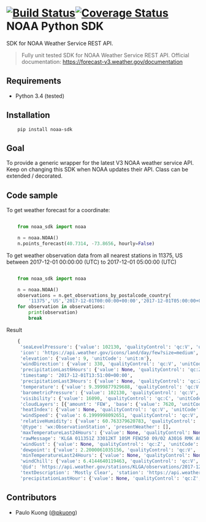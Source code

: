 [![Build Status](https://travis-ci.org/paulokuong/noaa.svg?branch=master)](https://travis-ci.org/paulokuong/noaa)[![Coverage Status](https://coveralls.io/repos/github/paulokuong/noaa/badge.svg?branch=master)](https://coveralls.io/github/paulokuong/noaa?branch=master)
NOAA Python SDK
===============

SDK for NOAA Weather Service REST API.

> Fully unit tested SDK for NOAA Weather Service REST API.
Official documentation: https://forecast-v3.weather.gov/documentation

Requirements
------------

* Python 3.4 (tested)

Installation
------------
```
    pip install noaa-sdk
```

Goal
----

To provide a generic wrapper for the latest V3 NOAA weather service API.
Keep on changing this SDK when NOAA updates their API. Class can be extended
/ decorated.

Code sample
-----------

To get weather forecast for a coordinate:

```python

    from noaa_sdk import noaa

    n = noaa.NOAA()
    n.points_forecast(40.7314, -73.8656, hourly=False)
```

To get weather observation data from all nearest stations in 11375, US between
2017-12-01 00:00:00 (UTC) to 2017-12-01 05:00:00 (UTC)

```python

    from noaa_sdk import noaa

    n = noaa.NOAA()
    observations = n.get_observations_by_postalcode_country(
        '11375','US','2017-12-01T00:00:00+00:00','2017-12-01T05:00:00+00:00')
    for observation in observations:
        print(observation)
        break
```

Result

```python
    {
     'seaLevelPressure': {'value': 102130, 'qualityControl': 'qc:V', 'unitCode': 'unit:Pa'},
     'icon': 'https://api.weather.gov/icons/land/day/few?size=medium',
     'elevation': {'value': 9, 'unitCode': 'unit:m'},
     'windDirection': {'value': 330, 'qualityControl': 'qc:V', 'unitCode': 'unit:degree_(angle)'},
     'precipitationLast6Hours': {'value': None, 'qualityControl': 'qc:Z', 'unitCode': 'unit:m'},
     'timestamp': '2017-12-01T13:51:00+00:00',
     'precipitationLast3Hours': {'value': None, 'qualityControl': 'qc:Z', 'unitCode': 'unit:m'},
     'temperature': {'value': 9.3999877929688, 'qualityControl': 'qc:V', 'unitCode': 'unit:degC'},
     'barometricPressure': {'value': 102130, 'qualityControl': 'qc:V', 'unitCode': 'unit:Pa'},
     'visibility': {'value': 16090, 'qualityControl': 'qc:C', 'unitCode': 'unit:m'},
     'cloudLayers': [{'amount': 'FEW', 'base': {'value': 7620, 'unitCode': 'unit:m'}}],
     'heatIndex': {'value': None, 'qualityControl': 'qc:V', 'unitCode': 'unit:degC'},
     'windSpeed': {'value': 6.1999998092651, 'qualityControl': 'qc:V', 'unitCode': 'unit:m_s-1'},
     'relativeHumidity': {'value': 60.763379620783, 'qualityControl': 'qc:C', 'unitCode': 'unit:percent'},
     '@type': 'wx:ObservationStation', 'presentWeather': [],
     'maxTemperatureLast24Hours': {'value': None, 'qualityControl': None, 'unitCode': 'unit:degC'},
     'rawMessage': 'KLGA 011351Z 33012KT 10SM FEW250 09/02 A3016 RMK AO2 SLP213 T00940022',
     'windGust': {'value': None, 'qualityControl': 'qc:Z', 'unitCode': 'unit:m_s-1'},
     'dewpoint': {'value': 2.2000061035156, 'qualityControl': 'qc:V', 'unitCode': 'unit:degC'},
     'minTemperatureLast24Hours': {'value': None, 'qualityControl': None, 'unitCode': 'unit:degC'},
     'windChill': {'value': 6.4144640119463, 'qualityControl': 'qc:V', 'unitCode': 'unit:degC'},
     '@id': 'https://api.weather.gov/stations/KLGA/observations/2017-12-01T13:51:00+00:00',
     'textDescription': 'Mostly Clear', 'station': 'https://api.weather.gov/stations/KLGA',
     'precipitationLastHour': {'value': None, 'qualityControl': 'qc:Z', 'unitCode': 'unit:m'}}
```

Contributors
------------

* Paulo Kuong ([@pkuong](https://github.com/paulokuong))

